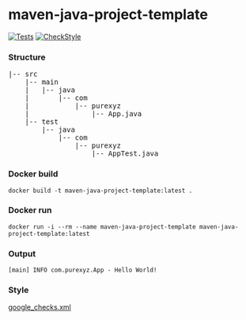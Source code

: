 # maven-java-project-template

[![Tests](https://github.com/PureXYZ/maven-java-project-template/actions/workflows/maven-tests.yml/badge.svg?branch=main&event=push)](https://github.com/PureXYZ/maven-java-project-template/actions/workflows/maven-tests.yml)
[![CheckStyle](https://github.com/PureXYZ/maven-java-project-template/actions/workflows/maven-style.yml/badge.svg?branch=main&event=push)](https://github.com/PureXYZ/maven-java-project-template/actions/workflows/maven-style.yml)

### Structure
<pre>
|-- src
    |-- main
    |   |-- java
    |       |-- com
    |           |-- purexyz
    |               |-- App.java
    |-- test
        |-- java
            |-- com
                |-- purexyz
                    |-- AppTest.java
</pre>

### Docker build
```
docker build -t maven-java-project-template:latest .
```

### Docker run
```
docker run -i --rm --name maven-java-project-template maven-java-project-template:latest
```

### Output
```
[main] INFO com.purexyz.App - Hello World!
```

### Style
[google_checks.xml](https://github.com/checkstyle/checkstyle/blob/master/src/main/resources/google_checks.xml)
